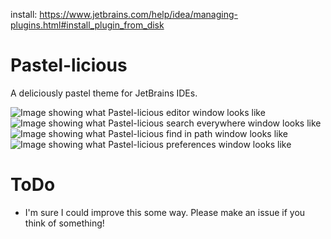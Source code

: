 install: https://www.jetbrains.com/help/idea/managing-plugins.html#install_plugin_from_disk

# Pastel-licious

A deliciously pastel theme for JetBrains IDEs. 

![Image showing what Pastel-licious editor window looks like](screenshots/main.png)
![Image showing what Pastel-licious search everywhere window looks like](screenshots/search_everywhere.png)
![Image showing what Pastel-licious find in path window looks like](screenshots/find_in_path.png)
![Image showing what Pastel-licious preferences window looks like](screenshots/preferences.png)

# ToDo

* I'm sure I could improve this some way. Please make an issue if you think of something!
